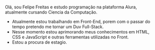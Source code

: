 Olá, sou Felipe Freitas e  estudo programação na plataforma Alura, atualmente cursando Ciencia da Computação.


- Atualmente estou trabalhando em Front-End, porem com o passar do tempo pretendo me tornar um Duv Full-Stack.
- Nesse momento estou  aprimorando meus conhecimentos em HTML, CSS e JavaScript e outras ferramentas utilizadas no Front.
- Estou a procura de estagio.

